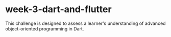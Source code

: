 # week-3-dart-and-flutter
This challenge is designed to assess a learner's understanding of advanced object-oriented programming in Dart.
